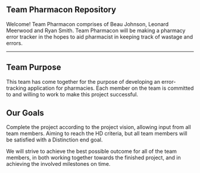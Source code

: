 ## Team Pharmacon Repository

Welcome! Team Pharmacon comprises of Beau Johnson, Leonard Meerwood and Ryan Smith. Team Pharmacon will be making a pharmacy error tracker in the hopes to aid pharmacist in keeping track of wastage and errors.

---

## Team Purpose

This team has come together for the purpose of developing an error-tracking application for pharmacies. Each member on the team is committed to and willing to work to make this project successful.

## Our Goals

Complete the project according to the project vision, allowing input from all team members. Aiming to reach the HD criteria, but all team members will be satisfied with a Distinction end goal.

We will strive to achieve the best possible outcome for all of the team members, in both working together towards the finished project, and in achieving the involved milestones on time.